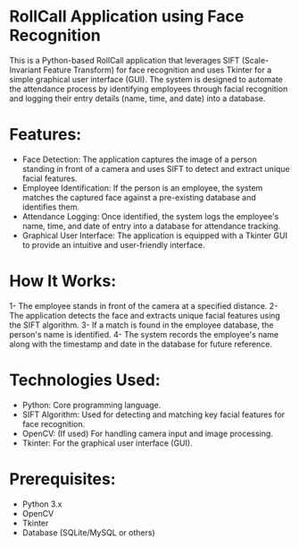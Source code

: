 # RollCall Application using Face Recognition
This is a Python-based RollCall application that leverages SIFT (Scale-Invariant Feature Transform) for face recognition and uses Tkinter for a simple graphical user interface (GUI). The system is designed to automate the attendance process by identifying employees through facial recognition and logging their entry details (name, time, and date) into a database.

# Features:
- Face Detection: The application captures the image of a person standing in front of a camera and uses SIFT to detect and extract unique facial features.
- Employee Identification: If the person is an employee, the system matches the captured face against a pre-existing database and identifies them.
- Attendance Logging: Once identified, the system logs the employee's name, time, and date of entry into a database for attendance tracking.
- Graphical User Interface: The application is equipped with a Tkinter GUI to provide an intuitive and user-friendly interface.
# How It Works:
 1- The employee stands in front of the camera at a specified distance.
 2- The application detects the face and extracts unique facial features using the SIFT algorithm.
 3- If a match is found in the employee database, the person's name is identified.
 4- The system records the employee's name along with the timestamp and date in the database for future reference.

 # Technologies Used:
- Python: Core programming language.
- SIFT Algorithm: Used for detecting and matching key facial features for face recognition.
- OpenCV: (If used) For handling camera input and image processing.
- Tkinter: For the graphical user interface (GUI).

# Prerequisites:    
- Python 3.x
- OpenCV
- Tkinter
- Database (SQLite/MySQL or others)
